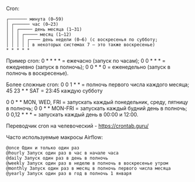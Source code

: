 Cron:
```
┌─────── минута (0–59)
│ ┌────── час (0–23)
│ │ ┌───── день месяца (1–31)
│ │ │ ┌───── месяц (1–12)
│ │ │ │ ┌──── день недели (0–6) (с воскресенья по субботу;
│ │ │ │ │ в некоторых системах 7 – это также воскресенье)
* * * * *
```

Пример cron:
 0 * * * * = ежечасно (запуск по часам);
 0 0 * * * = ежедневно (запуск в полночь);
 0 0 * * 0 = еженедельно (запуск в полночь в воскресенье).

Более сложные cron:
 0 0 1 * * = полночь первого числа каждого месяца;
 45 23 * * SAT = 23:45 каждую субботу

 0 0 * * MON, WED, FRI = запускать каждый понедельник, среду,
                         пятницу в полночь;
 0 0 * * MON-FRI = запускать каждый будний день в полночь;
 0 0,12 * * * = запускать каждый день в 00:00 и 12:00.

Переводчик cron на челевоческий - https://crontab.guru/

Часто используемые макросы Airflow:
```
@once Один и только один раз
@hourly Запуск один раз в час в начале часа
@daily Запуск один раз в день в полночь
@weekly Запуск один раз в неделю в полночь в воскресенье утром
@monthly Запуск один раз в месяц в полночь первого числа месяца
@yearly Запуск один раз в год в полночь 1 января
```
